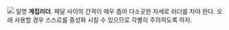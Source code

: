 ![](https://www.thrustmaster.com/wp-content/uploads/2021/09/TFRP_lifestyle1.jpg)
일명 **계집러더**. 페달 사이의 간격이 매우 좁아 다소곳한 자세로 러더를 차야 한다. 오래 사용할 경우 스스로를 중성화 시킬 수 있으므로 각별히 주의하도록 하자.
